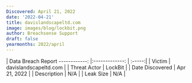 ```yaml
---
Discovered: April 21, 2022
date: '2022-04-21'
title: davislandscapeltd.com
image: images/blog/lockbit.png
author: Breachsense Support
draft: false
yearmonths: 2022/april
---
```



| Data Breach Report
------------:   |:-------------:    | :-----:|
| Victim    | davislandscapeltd.com      | 
| Threat Actor    | LockBit      | 
| Date Discovered    | Apr 21, 2022      | 
| Description    | N/A      | 
| Leak Size    | N/A      | 

